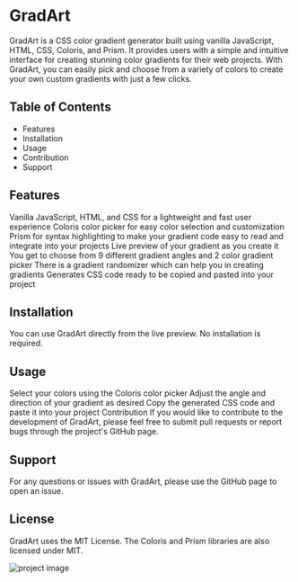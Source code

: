 # GradArt
GradArt is a CSS color gradient generator built using vanilla JavaScript, HTML, CSS, Coloris, and Prism. It provides users with a simple and intuitive interface for creating stunning color gradients for their web projects. With GradArt, you can easily pick and choose from a variety of colors to create your own custom gradients with just a few clicks.

## Table of Contents
- Features
- Installation
- Usage
- Contribution
- Support

## Features
Vanilla JavaScript, HTML, and CSS for a lightweight and fast user experience
Coloris color picker for easy color selection and customization
Prism for syntax highlighting to make your gradient code easy to read and integrate into your projects
Live preview of your gradient as you create it
You get to choose from 9 different gradient angles and 2 color gradient picker
There is a gradient randomizer which can help you in creating gradients
Generates CSS code ready to be copied and pasted into your project
## Installation
You can use GradArt directly from the live preview. No installation is required.

## Usage
Select your colors using the Coloris color picker
Adjust the angle and direction of your gradient as desired
Copy the generated CSS code and paste it into your project
Contribution
If you would like to contribute to the development of GradArt, please feel free to submit pull requests or report bugs through the project's GitHub page.

## Support
For any questions or issues with GradArt, please use the GitHub page to open an issue.

## License
GradArt uses the MIT License. The Coloris and Prism libraries are also licensed under MIT.

![project image](https://user-images.githubusercontent.com/115478939/215692630-1a13abc2-41f1-42d9-ae1e-a0d9ce5083ef.png)
